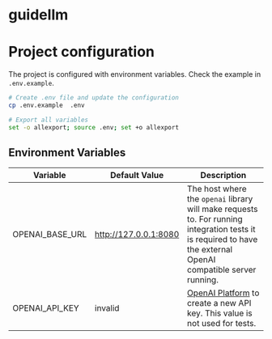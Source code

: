# guidellm

# Project configuration

The project is configured with environment variables. Check the example in `.env.example`.

```sh
# Create .env file and update the configuration
cp .env.example  .env

# Export all variables
set -o allexport; source .env; set +o allexport
```

## Environment Variables

| Variable        | Default Value         | Description                                                                                                                                                    |
| --------------- | --------------------- | -------------------------------------------------------------------------------------------------------------------------------------------------------------- |
| OPENAI_BASE_URL | http://127.0.0.1:8080 | The host where the `openai` library will make requests to. For running integration tests it is required to have the external OpenAI compatible server running. |
| OPENAI_API_KEY  | invalid               | [OpenAI Platform](https://platform.openai.com/api-keys) to create a new API key. This value is not used for tests.                                             |
